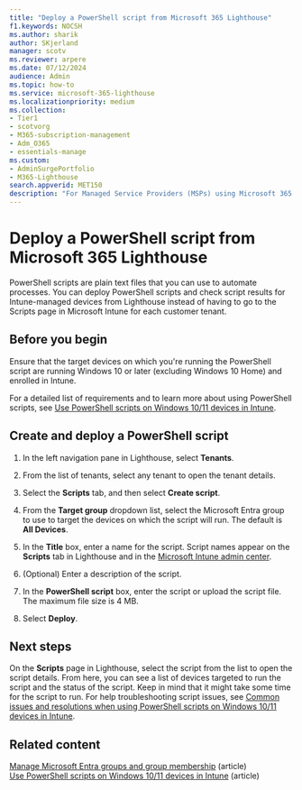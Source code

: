 ```yaml
---
title: "Deploy a PowerShell script from Microsoft 365 Lighthouse"
f1.keywords: NOCSH
ms.author: sharik
author: SKjerland
manager: scotv
ms.reviewer: arpere
ms.date: 07/12/2024
audience: Admin
ms.topic: how-to
ms.service: microsoft-365-lighthouse
ms.localizationpriority: medium
ms.collection:
- Tier1
- scotvorg
- M365-subscription-management
- Adm_O365
- essentials-manage
ms.custom:
- AdminSurgePortfolio
- M365-Lighthouse
search.appverid: MET150
description: "For Managed Service Providers (MSPs) using Microsoft 365 Lighthouse, learn how to deploy a PowerShell script from Lighthouse."
---
```


# Deploy a PowerShell script from Microsoft 365 Lighthouse

PowerShell scripts are plain text files that you can use to automate processes. You can deploy PowerShell scripts and check script results for Intune-managed devices from Lighthouse instead of having to go to the Scripts page in Microsoft Intune for each customer tenant.

## Before you begin

Ensure that the target devices on which you're running the PowerShell script are running Windows 10 or later (excluding Windows 10 Home) and enrolled in Intune.

For a detailed list of requirements and to learn more about using PowerShell scripts, see [Use PowerShell scripts on Windows 10/11 devices in Intune](/mem/intune/apps/intune-management-extension).

## Create and deploy a PowerShell script

1. In the left navigation pane in Lighthouse, select **Tenants**.

2. From the list of tenants, select any tenant to open the tenant details.
 
3. Select the **Scripts** tab, and then select **Create script**.

4. From the **Target group** dropdown list, select the Microsoft Entra group to use to target the devices on which the script will run. The default is **All Devices**.

5. In the **Title** box, enter a name for the script. Script names appear on the **Scripts** tab in Lighthouse and in the <a href="https://go.microsoft.com/fwlink/p/?linkid=2109431" target="_blank">Microsoft Intune admin center</a>. 

6. (Optional) Enter a description of the script. 

7. In the **PowerShell script** box, enter the script or upload the script file. The maximum file size is 4 MB.

8. Select **Deploy**.
 
## Next steps

On the **Scripts** page in Lighthouse, select the script from the list to open the script details. From here, you can see a list of devices targeted to run the script and the status of the script. Keep in mind that it might take some time for the script to run. For help troubleshooting script issues, see [Common issues and resolutions when using PowerShell scripts on Windows 10/11 devices in Intune](/mem/intune/apps/intune-management-extension).

## Related content

[Manage Microsoft Entra groups and group membership](/entra/fundamentals/how-to-manage-groups) (article)\
[Use PowerShell scripts on Windows 10/11 devices in Intune](/mem/intune/apps/intune-management-extension) (article)